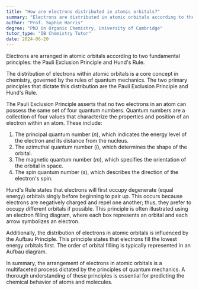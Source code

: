 ```yaml
---
title: "How are electrons distributed in atomic orbitals?"
summary: "Electrons are distributed in atomic orbitals according to the Pauli Exclusion Principle and Hund's Rule."
author: "Prof. Sophie Harris"
degree: "PhD in Organic Chemistry, University of Cambridge"
tutor_type: "IB Chemistry Tutor"
date: 2024-06-20
---
```


Electrons are arranged in atomic orbitals according to two fundamental principles: the Pauli Exclusion Principle and Hund's Rule.

The distribution of electrons within atomic orbitals is a core concept in chemistry, governed by the rules of quantum mechanics. The two primary principles that dictate this distribution are the Pauli Exclusion Principle and Hund's Rule.

The Pauli Exclusion Principle asserts that no two electrons in an atom can possess the same set of four quantum numbers. Quantum numbers are a collection of four values that characterize the properties and position of an electron within an atom. These include:

1. The principal quantum number ($n$), which indicates the energy level of the electron and its distance from the nucleus.
2. The azimuthal quantum number ($l$), which determines the shape of the orbital.
3. The magnetic quantum number ($m$), which specifies the orientation of the orbital in space.
4. The spin quantum number ($s$), which describes the direction of the electron's spin.

Hund's Rule states that electrons will first occupy degenerate (equal energy) orbitals singly before beginning to pair up. This occurs because electrons are negatively charged and repel one another; thus, they prefer to occupy different orbitals if possible. This principle is often illustrated using an electron filling diagram, where each box represents an orbital and each arrow symbolizes an electron.

Additionally, the distribution of electrons in atomic orbitals is influenced by the Aufbau Principle. This principle states that electrons fill the lowest energy orbitals first. The order of orbital filling is typically represented in an Aufbau diagram.

In summary, the arrangement of electrons in atomic orbitals is a multifaceted process dictated by the principles of quantum mechanics. A thorough understanding of these principles is essential for predicting the chemical behavior of atoms and molecules.
    